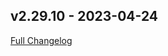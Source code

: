 ## v2.29.10 - 2023-04-24
[Full Changelog](https://github.com/ORCID-dev/orcid_dev-angular/compare/v2.29.9...v2.29.10)


